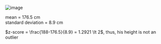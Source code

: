 
![image](https://github.com/user-attachments/assets/e173d32a-d16d-4070-a3ec-abbebc01219c)

mean = 176.5 cm  
standard deviation = 8.9 cm

$z-score = \frac{188-176.5}{8.9} = 1.2921 \lt 2$, thus, his height is not an outlier
